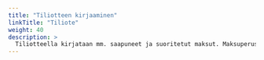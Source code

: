```yaml
---
title: "Tiliotteen kirjaaminen"
linkTitle: "Tiliote"
weight: 40
description: >
  Tiliotteella kirjataan mm. saapuneet ja suoritetut maksut. Maksuperusteinen kirjanpito voidaan tehdä tiliotteiden perusteella.
---
```

